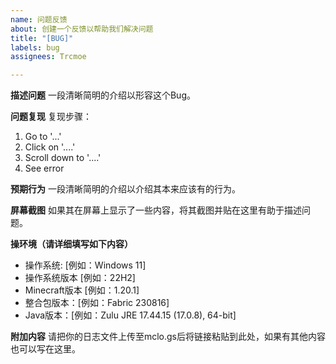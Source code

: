 ```yaml
---
name: 问题反馈
about: 创建一个反馈以帮助我们解决问题
title: "[BUG]"
labels: bug
assignees: Trcmoe

---
```


**描述问题**
一段清晰简明的介绍以形容这个Bug。

**问题复现**
复现步骤：
1. Go to '...'
2. Click on '....'
3. Scroll down to '....'
4. See error

**预期行为**
一段清晰简明的介绍以介绍其本来应该有的行为。

**屏幕截图**
如果其在屏幕上显示了一些内容，将其截图并贴在这里有助于描述问题。

**操环境（请详细填写如下内容）**
 - 操作系统: [例如：Windows 11]
 - 操作系统版本 [例如：22H2]
 - Minecraft版本 [例如：1.20.1]
 - 整合包版本：[例如：Fabric 230816]
 - Java版本：[例如：Zulu JRE 17.44.15 (17.0.8), 64-bit]

**附加内容**
请把你的日志文件上传至mclo.gs后将链接粘贴到此处，如果有其他内容也可以写在这里。

